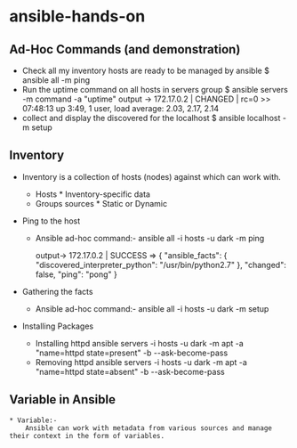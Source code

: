 # ansible-hands-on
## Ad-Hoc Commands (and demonstration)
* Check all my inventory hosts are ready to be managed by ansible
    $ ansible all -m ping
* Run the uptime command on all hosts in servers group
    $ ansible servers -m command -a "uptime"
    output -> 
        172.17.0.2 | CHANGED | rc=0 >>
        07:48:13 up  3:49,  1 user,  load average: 2.03, 2.17, 2.14
* collect and display the discovered for the localhost
  $ ansible localhost -m setup

## Inventory
- Inventory is a collection of hosts (nodes) against which can work with.
    * Hosts             * Inventory-specific data
    * Groups sources    * Static or Dynamic
- Ping to the host 
    * Ansible ad-hoc command:-
        ansible all -i hosts -u dark -m ping 

        output->
            172.17.0.2 | SUCCESS => {
            "ansible_facts": {
            "discovered_interpreter_python": "/usr/bin/python2.7"
            },
            "changed": false,
         "ping": "pong"
        }
- Gathering the facts
    * Ansible ad-hoc command:-
        ansible all -i hosts -u dark -m setup

- Installing Packages
    * Installing httpd
        ansible servers -i hosts -u dark -m apt -a "name=httpd state=present" -b --ask-become-pass
     * Removing httpd
        ansible servers -i hosts -u dark -m apt -a "name=httpd state=absent" -b --ask-become-pass

## Variable in Ansible
    * Variable:- 
        Ansible can work with metadata from various sources and manage their context in the form of variables.